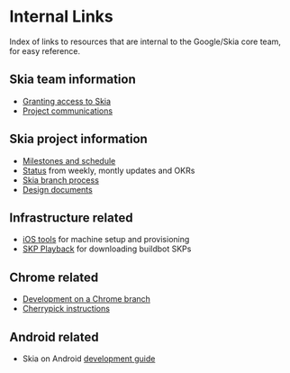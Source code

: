 Internal Links
==============

Index of links to resources that are internal to the Google/Skia core team, for
easy reference.

Skia team information
---------------------
*   [Granting access to Skia](https://sites.google.com/a/google.com/skia/key-resources/access)  
*   [Project communications](https://sites.google.com/a/google.com/skia/key-resources)  

Skia project information
------------------------
*   [Milestones and schedule](https://sites.google.com/a/google.com/skia/milestones)  
*   [Status](https://sites.google.com/a/google.com/skia/status) from weekly, montly
updates and OKRs  
*   [Skia branch process](https://docs.google.com/a/google.com/document/d/1Xn24lTMlmUgdP8bp-iHOeGKAOp8L5uCxg12lw49Jlpg/edit?usp=sharing)  
*   [Design documents](https://sites.google.com/a/google.com/skia/design-documents)  

Infrastructure related
----------------------
*   [iOS tools](https://sites.google.com/a/google.com/skia/key-resources/ios-provisioning) 
for machine setup and provisioning  
*   [SKP Playback](https://docs.google.com/a/google.com/document/d/1oJpuY8XKc212RsfUm6oEH2tp26Veb-Gez3clBuqapE4/edit?usp=sharing) 
for downloading buildbot SKPs

Chrome related
--------------
*   [Development on a Chrome branch](https://sites.google.com/a/google.com/skia/development-on-a-chrome-branch)  
*   [Cherrypick instructions](https://sites.google.com/a/google.com/skia/development-on-a-chrome-branch#TOC-How-to-cherrypick-a-Skia-fix-into-a-Chrome-branch)  

Android related
---------------
*   Skia on Android [development guide](https://sites.google.com/a/google.com/skia/android)  
